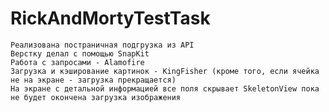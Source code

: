 # RickAndMortyTestTask

	Реализована постраничная подгрузка из API
	Верстку делал с помощью SnapKit
	Работа с запросами - Alamofire
	Загрузка и кэширование картинок - KingFisher (кроме того, если ячейка не на экране - загрузка прекращается)
	На экране с детальной информацией все поля скрывает SkeletonView пока не будет окончена загрузка изображения
